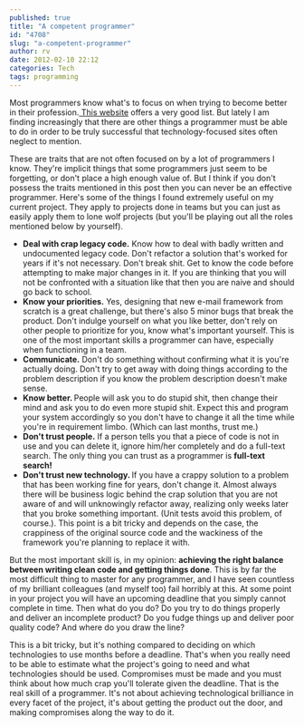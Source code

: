 ```yaml
---
published: true
title: "A competent programmer"
id: "4708"
slug: "a-competent-programmer"
author: rv
date: 2012-02-10 22:12
categories: Tech
tags: programming
---
```

Most programmers know what's to focus on when trying to become better in their profession.<a href="http://www.grobmeier.de/the-10-rules-of-a-zen-programmer-03022012.html" target="_blank"> This website</a> offers a very good list. But lately I am finding increasingly that there are other things a programmer must be able to do in order to be truly successful that technology-focused sites often neglect to mention.

These are traits that are not often focused on by a lot of programmers I know. They're implicit things that some programmers just seem to be forgetting, or don't place a high enough value of. But I think if you don't possess the traits mentioned in this post then you can never be an effective programmer. Here's some of the things I found extremely useful on my current project. They apply to projects done in teams but you can just as easily apply them to lone wolf projects (but you'll be playing out all the roles mentioned below by yourself).
<ul>
	<li><strong>Deal with crap legacy code.</strong> Know how to deal with badly written and undocumented legacy code. Don't refactor a solution that's worked for years if it's not necessary. Don't break shit. Get to know the code before attempting to make major changes in it. If you are thinking that you will not be confronted with a situation like that then you are naive and should go back to school.</li>
	<li><strong>Know your priorities.</strong> Yes, designing that new e-mail framework from scratch is a great challenge, but there's also 5 minor bugs that break the product. Don't indulge yourself on what you like better, don't rely on other people to prioritize for you, know what's important yourself. This is one of the most important skills a programmer can have, especially when functioning in a team.</li>
	<li><strong>Communicate.</strong> Don't do something without confirming what it is you're actually doing. Don't try to get away with doing things according to the problem description if you know the problem description doesn't make sense.</li>
	<li><strong>Know better. </strong>People will ask you to do stupid shit, then change their mind and ask you to do even more stupid shit. Expect this and program your system accordingly so you don't have to change it all the time while you're in requirement limbo. (Which can last months, trust me.)</li>
	<li><strong>Don't trust people.</strong> If a person tells you that a piece of code is not in use and you can delete it, ignore him/her completely and do a full-text search. The only thing you can trust as a programmer is <strong>full-text search!</strong></li>
	<li><strong>Don't trust new technology. </strong>If you have a crappy solution to a problem that has been working fine for years, don't change it. Almost always there will be business logic behind the crap solution that you are not aware of and will unknowingly refactor away, realizing only weeks later that you broke something important. (Unit tests avoid this problem, of course.). This point is a bit tricky and depends on the case, the crappiness of the original source code and the wackiness of the framework you're planning to replace it with.</li>
</ul>
But the most important skill is, in my opinion: <strong>achieving the right balance between writing clean code and getting things done</strong>. This is by far the most difficult thing to master for any programmer, and I have seen countless of my brilliant colleagues (and myself too) fail horribly at this. At some point in your project you will have an upcoming deadline that you simply cannot complete in time. Then what do you do? Do you try to do things properly and deliver an incomplete product? Do you fudge things up and deliver poor quality code? And where do you draw the line?

This is a bit tricky, but it's nothing compared to deciding on which technologies to use months before a deadline. That's when you really need to be able to estimate what the project's going to need and what technologies should be used. Compromises must be made and you must think about how much crap you'll tolerate given the deadline. That is the real skill of a programmer. It's not about achieving technological brilliance in every facet of the project, it's about getting the product out the door, and making compromises along the way to do it.

&nbsp;